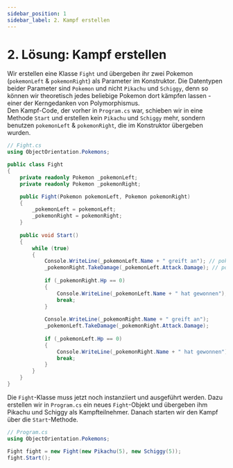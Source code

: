 ```yaml
---
sidebar_position: 1
sidebar_label: 2. Kampf erstellen
---
```


# 2. Lösung: Kampf erstellen

Wir erstellen eine Klasse `Fight` und übergeben ihr zwei Pokemon (`pokemonLeft` & `pokemonRight`) als Parameter im Konstruktor. Die Datentypen beider Parameter sind `Pokemon` und nicht `Pikachu` und `Schiggy`, denn so können wir theoretisch jedes beliebige Pokemon dort kämpfen lassen - einer der Kerngedanken von Polymorphismus.<br/>
Den Kampf-Code, der vorher in `Program.cs` war, schieben wir in eine Methode `Start` und erstellen kein `Pikachu` und `Schiggy` mehr, sondern benutzen `pokemonLeft` & `pokemonRight`, die im Konstruktor übergeben wurden.

```cs
// Fight.cs
using ObjectOrientation.Pokemons;

public class Fight
{
    private readonly Pokemon _pokemonLeft;    
    private readonly Pokemon _pokemonRight;    

    public Fight(Pokemon pokemonLeft, Pokemon pokemonRight)
    {
        _pokemonLeft = pokemonLeft;
        _pokemonRight = pokemonRight;
    }
    
    public void Start()
    {        
        while (true)
        {
            Console.WriteLine(_pokemonLeft.Name + " greift an"); // pokemonLeft anstatt Pikachu
            _pokemonRight.TakeDamage(_pokemonLeft.Attack.Damage); // pokemonRight anstatt Schiggy
            
            if (_pokemonRight.Hp == 0)
            {
                Console.WriteLine(_pokemonLeft.Name + " hat gewonnen");
                break;
            }
            
            Console.WriteLine(_pokemonRight.Name + " greift an");
            _pokemonLeft.TakeDamage(_pokemonRight.Attack.Damage);
            
            if (_pokemonLeft.Hp == 0)
            {
                Console.WriteLine(_pokemonRight.Name + " hat gewonnen");
                break;
            }
        }
    }
}
```

Die `Fight`-Klasse muss jetzt noch instanziiert und ausgeführt werden. Dazu erstellen wir in `Program.cs` ein neues `Fight`-Objekt und übergeben ihm Pikachu und Schiggy als Kampfteilnehmer. Danach starten wir den Kampf über die `Start`-Methode.

```cs
// Program.cs
using ObjectOrientation.Pokemons;

Fight fight = new Fight(new Pikachu(5), new Schiggy(5));
fight.Start();
```
